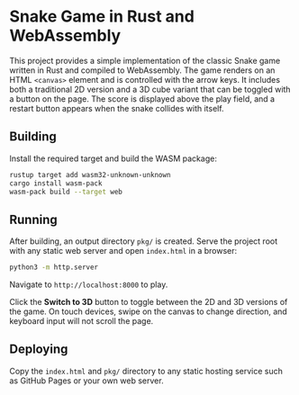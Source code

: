 # Snake Game in Rust and WebAssembly

This project provides a simple implementation of the classic Snake game
written in Rust and compiled to WebAssembly. The game renders on an HTML
`<canvas>` element and is controlled with the arrow keys. It includes both a
traditional 2D version and a 3D cube variant that can be toggled with a button
on the page. The score is displayed above the play field, and a restart button
appears when the snake collides with itself.

## Building

Install the required target and build the WASM package:

```bash
rustup target add wasm32-unknown-unknown
cargo install wasm-pack
wasm-pack build --target web
```

## Running

After building, an output directory `pkg/` is created. Serve the project
root with any static web server and open `index.html` in a browser:

```bash
python3 -m http.server
```

Navigate to `http://localhost:8000` to play.

Click the **Switch to 3D** button to toggle between the 2D and 3D versions of
the game. On touch devices, swipe on the canvas to change direction, and
keyboard input will not scroll the page.

## Deploying

Copy the `index.html` and `pkg/` directory to any static hosting service
such as GitHub Pages or your own web server.
